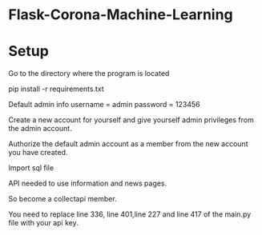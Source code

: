 # Flask-Corona-Machine-Learning
# Setup

Go to the directory where the program is located

pip install -r requirements.txt

Default admin info
username = admin
password = 123456

Create a new account for yourself and give yourself admin privileges from the admin account.

Authorize the default admin account as a member from the new account you have created.

Import sql file

API needed to use information and news pages.

So become a collectapi member.

You need to replace line 336, line 401,line 227 and line 417 of the main.py file with your api key.

